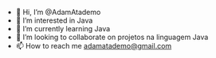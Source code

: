- 👋 Hi, I’m @AdamAtademo
- 👀 I’m interested in  Java
- 🌱 I’m currently learning  Java
- 💞️ I’m looking to collaborate on  projetos na linguagem Java
- 📫 How to reach me adamatademo@gmail.com

<!---
AdamAtademo/AdamAtademo is a ✨ special ✨ repository because its `README.md` (this file) appears on your GitHub profile.
You can click the Preview link to take a look at your changes.
--->
